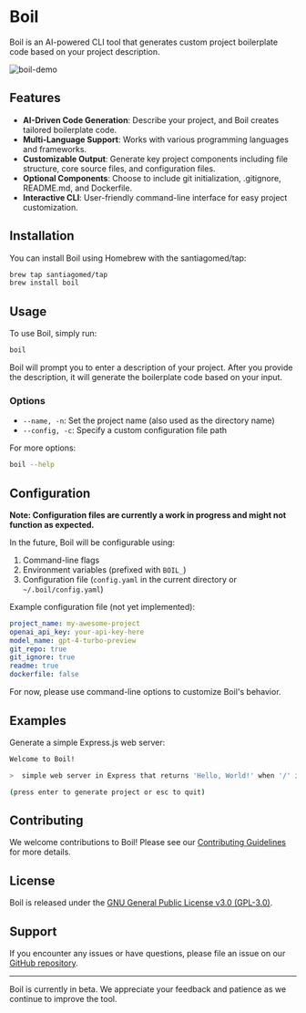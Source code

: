 # Boil

Boil is an AI-powered CLI tool that generates custom project boilerplate code based on your project description.

![boil-demo](https://github.com/user-attachments/assets/42482a99-0281-4659-a22a-66771c6954a1)

## Features

- **AI-Driven Code Generation**: Describe your project, and Boil creates tailored boilerplate code.
- **Multi-Language Support**: Works with various programming languages and frameworks.
- **Customizable Output**: Generate key project components including file structure, core source files, and configuration files.
- **Optional Components**: Choose to include git initialization, .gitignore, README.md, and Dockerfile.
- **Interactive CLI**: User-friendly command-line interface for easy project customization.

## Installation

You can install Boil using Homebrew with the santiagomed/tap:

```bash
brew tap santiagomed/tap
brew install boil
```

## Usage

To use Boil, simply run:

```bash
boil
```

Boil will prompt you to enter a description of your project. After you provide the description, it will generate the boilerplate code based on your input.

### Options

- `--name, -n`: Set the project name (also used as the directory name)
- `--config, -c`: Specify a custom configuration file path

For more options:

```bash
boil --help
```

## Configuration

**Note: Configuration files are currently a work in progress and might not function as expected.**

In the future, Boil will be configurable using:

1. Command-line flags
2. Environment variables (prefixed with `BOIL_`)
3. Configuration file (`config.yaml` in the current directory or `~/.boil/config.yaml`)

Example configuration file (not yet implemented):

```yaml
project_name: my-awesome-project
openai_api_key: your-api-key-here
model_name: gpt-4-turbo-preview
git_repo: true
git_ignore: true
readme: true
dockerfile: false
```

For now, please use command-line options to customize Boil's behavior.

## Examples

Generate a simple Express.js web server:

```bash
Welcome to Boil!

>  simple web server in Express that returns 'Hello, World!' when '/' is accessed.

(press enter to generate project or esc to quit)
```

## Contributing

We welcome contributions to Boil! Please see our [Contributing Guidelines](CONTRIBUTING.md) for more details.

## License

Boil is released under the [GNU General Public License v3.0 (GPL-3.0)](https://www.gnu.org/licenses/gpl-3.0.en.html).

## Support

If you encounter any issues or have questions, please file an issue on our [GitHub repository](https://github.com/santiagomed/boil/issues).

---

Boil is currently in beta. We appreciate your feedback and patience as we continue to improve the tool.
